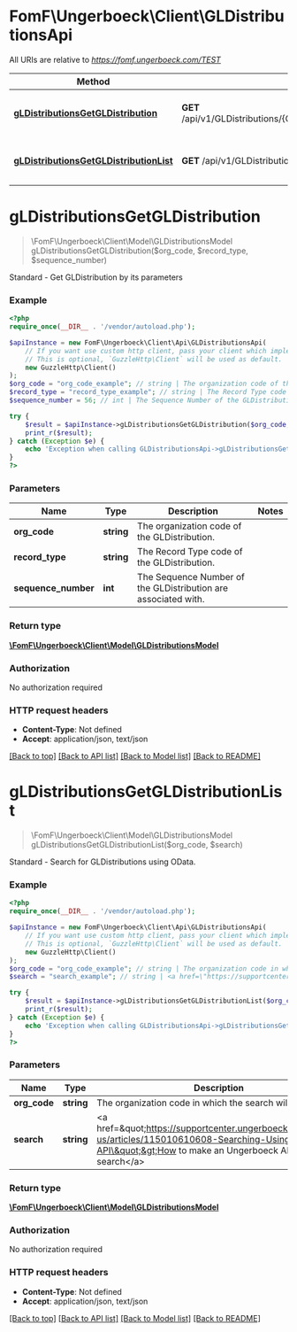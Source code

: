 # FomF\Ungerboeck\Client\GLDistributionsApi

All URIs are relative to *https://fomf.ungerboeck.com/TEST*

Method | HTTP request | Description
------------- | ------------- | -------------
[**gLDistributionsGetGLDistribution**](GLDistributionsApi.md#gLDistributionsGetGLDistribution) | **GET** /api/v1/GLDistributions/{OrgCode}/{RecordType}/{SequenceNumber} | Standard - Get GLDistribution by its parameters
[**gLDistributionsGetGLDistributionList**](GLDistributionsApi.md#gLDistributionsGetGLDistributionList) | **GET** /api/v1/GLDistributions/{OrgCode} | Standard - Search for GLDistributions using OData.


# **gLDistributionsGetGLDistribution**
> \FomF\Ungerboeck\Client\Model\GLDistributionsModel gLDistributionsGetGLDistribution($org_code, $record_type, $sequence_number)

Standard - Get GLDistribution by its parameters

### Example
```php
<?php
require_once(__DIR__ . '/vendor/autoload.php');

$apiInstance = new FomF\Ungerboeck\Client\Api\GLDistributionsApi(
    // If you want use custom http client, pass your client which implements `GuzzleHttp\ClientInterface`.
    // This is optional, `GuzzleHttp\Client` will be used as default.
    new GuzzleHttp\Client()
);
$org_code = "org_code_example"; // string | The organization code of the GLDistribution.
$record_type = "record_type_example"; // string | The Record Type code of the GLDistribution.
$sequence_number = 56; // int | The Sequence Number of the GLDistribution are associated with.

try {
    $result = $apiInstance->gLDistributionsGetGLDistribution($org_code, $record_type, $sequence_number);
    print_r($result);
} catch (Exception $e) {
    echo 'Exception when calling GLDistributionsApi->gLDistributionsGetGLDistribution: ', $e->getMessage(), PHP_EOL;
}
?>
```

### Parameters

Name | Type | Description  | Notes
------------- | ------------- | ------------- | -------------
 **org_code** | **string**| The organization code of the GLDistribution. |
 **record_type** | **string**| The Record Type code of the GLDistribution. |
 **sequence_number** | **int**| The Sequence Number of the GLDistribution are associated with. |

### Return type

[**\FomF\Ungerboeck\Client\Model\GLDistributionsModel**](../Model/GLDistributionsModel.md)

### Authorization

No authorization required

### HTTP request headers

 - **Content-Type**: Not defined
 - **Accept**: application/json, text/json

[[Back to top]](#) [[Back to API list]](../../README.md#documentation-for-api-endpoints) [[Back to Model list]](../../README.md#documentation-for-models) [[Back to README]](../../README.md)

# **gLDistributionsGetGLDistributionList**
> \FomF\Ungerboeck\Client\Model\GLDistributionsModel gLDistributionsGetGLDistributionList($org_code, $search)

Standard - Search for GLDistributions using OData.

### Example
```php
<?php
require_once(__DIR__ . '/vendor/autoload.php');

$apiInstance = new FomF\Ungerboeck\Client\Api\GLDistributionsApi(
    // If you want use custom http client, pass your client which implements `GuzzleHttp\ClientInterface`.
    // This is optional, `GuzzleHttp\Client` will be used as default.
    new GuzzleHttp\Client()
);
$org_code = "org_code_example"; // string | The organization code in which the search will take place
$search = "search_example"; // string | <a href=\"https://supportcenter.ungerboeck.com/hc/en-us/articles/115010610608-Searching-Using-the-API\">How to make an Ungerboeck API search</a>

try {
    $result = $apiInstance->gLDistributionsGetGLDistributionList($org_code, $search);
    print_r($result);
} catch (Exception $e) {
    echo 'Exception when calling GLDistributionsApi->gLDistributionsGetGLDistributionList: ', $e->getMessage(), PHP_EOL;
}
?>
```

### Parameters

Name | Type | Description  | Notes
------------- | ------------- | ------------- | -------------
 **org_code** | **string**| The organization code in which the search will take place |
 **search** | **string**| &lt;a href&#x3D;\&quot;https://supportcenter.ungerboeck.com/hc/en-us/articles/115010610608-Searching-Using-the-API\&quot;&gt;How to make an Ungerboeck API search&lt;/a&gt; |

### Return type

[**\FomF\Ungerboeck\Client\Model\GLDistributionsModel**](../Model/GLDistributionsModel.md)

### Authorization

No authorization required

### HTTP request headers

 - **Content-Type**: Not defined
 - **Accept**: application/json, text/json

[[Back to top]](#) [[Back to API list]](../../README.md#documentation-for-api-endpoints) [[Back to Model list]](../../README.md#documentation-for-models) [[Back to README]](../../README.md)

